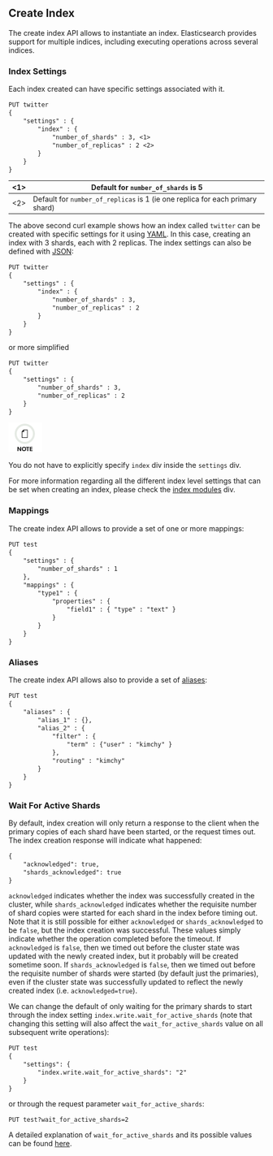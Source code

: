 ## Create Index

The create index API allows to instantiate an index. Elasticsearch provides support for multiple indices, including executing operations across several indices.

### Index Settings

Each index created can have specific settings associated with it.
    
    
    PUT twitter
    {
        "settings" : {
            "index" : {
                "number_of_shards" : 3, <1>
                "number_of_replicas" : 2 <2>
            }
        }
    }

<1>| Default for `number_of_shards` is 5     
---|---    
<2>| Default for `number_of_replicas` is 1 (ie one replica for each primary shard)   
  
The above second curl example shows how an index called `twitter` can be created with specific settings for it using [YAML](http://www.yaml.org). In this case, creating an index with 3 shards, each with 2 replicas. The index settings can also be defined with [JSON](http://www.json.org):
    
    
    PUT twitter
    {
        "settings" : {
            "index" : {
                "number_of_shards" : 3,
                "number_of_replicas" : 2
            }
        }
    }

or more simplified
    
    
    PUT twitter
    {
        "settings" : {
            "number_of_shards" : 3,
            "number_of_replicas" : 2
        }
    }

![Note](images/icons/note.png)

You do not have to explicitly specify `index` div inside the `settings` div.

For more information regarding all the different index level settings that can be set when creating an index, please check the [index modules](index-modules.html) div.

### Mappings

The create index API allows to provide a set of one or more mappings:
    
    
    PUT test
    {
        "settings" : {
            "number_of_shards" : 1
        },
        "mappings" : {
            "type1" : {
                "properties" : {
                    "field1" : { "type" : "text" }
                }
            }
        }
    }

### Aliases

The create index API allows also to provide a set of [aliases](indices-aliases.html):
    
    
    PUT test
    {
        "aliases" : {
            "alias_1" : {},
            "alias_2" : {
                "filter" : {
                    "term" : {"user" : "kimchy" }
                },
                "routing" : "kimchy"
            }
        }
    }

### Wait For Active Shards

By default, index creation will only return a response to the client when the primary copies of each shard have been started, or the request times out. The index creation response will indicate what happened:
    
    
    {
        "acknowledged": true,
        "shards_acknowledged": true
    }

`acknowledged` indicates whether the index was successfully created in the cluster, while `shards_acknowledged` indicates whether the requisite number of shard copies were started for each shard in the index before timing out. Note that it is still possible for either `acknowledged` or `shards_acknowledged` to be `false`, but the index creation was successful. These values simply indicate whether the operation completed before the timeout. If `acknowledged` is `false`, then we timed out before the cluster state was updated with the newly created index, but it probably will be created sometime soon. If `shards_acknowledged` is `false`, then we timed out before the requisite number of shards were started (by default just the primaries), even if the cluster state was successfully updated to reflect the newly created index (i.e. `acknowledged=true`).

We can change the default of only waiting for the primary shards to start through the index setting `index.write.wait_for_active_shards` (note that changing this setting will also affect the `wait_for_active_shards` value on all subsequent write operations):
    
    
    PUT test
    {
        "settings": {
            "index.write.wait_for_active_shards": "2"
        }
    }

or through the request parameter `wait_for_active_shards`:
    
    
    PUT test?wait_for_active_shards=2

A detailed explanation of `wait_for_active_shards` and its possible values can be found [here](docs-index_.html#index-wait-for-active-shards).
